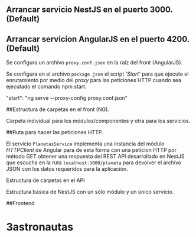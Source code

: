 ## Arrancar servicio NestJS en el puerto 3000. (Default)
## Arrancar servicion AngularJS en el puerto 4200. (Default)

Se configura un archivo `proxy.conf.json` en la raíz del front (AngularJS).

Se configura en el archivo `package.json` el script *'Start'* para que ejecute el enrutamiento por medio del *proxy* para las peticiones HTTP cuando sea ejecutado el comando  npm start.

"start": "ng serve --proxy-config proxy.conf.json"

##Estructura de carpetas en el front (NG).

Carpeta individual para los módulos/componentes y otra para los servicios.

##Ruta para hacer las peticiones HTTP. 

El servicio `PlanetasService` implementa una instancia del módulo *HTTPClient* de Angular para de esta forma con una peticion HTTP por método GET obtener una respuesta del REST API desarrollado en NestJS que escucha en la ruta `localhost:3000/planeta` para devolver el archivo JSON con los datos requeridos para la aplicación.


Estructura de carpetas en el API

Estructura básica de NestJS con un sólo módulo y un único servicio.


##Frontend

# 3astronautas
